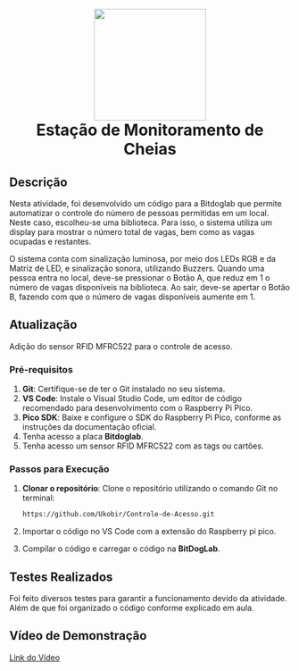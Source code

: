 ﻿# 

<h1 align="center">
  <br>
    <img width="200px" src="https://github.com/Ukobir/Controle-de-Acesso/blob/main/imagens/logo.png">
  <br>
  Estação de Monitoramento de Cheias
  <br>
</h1>

## Descrição

Nesta atividade, foi desenvolvido um código para a Bitdoglab que permite automatizar o controle do número de pessoas permitidas em um local. Neste caso, escolheu-se uma biblioteca. Para isso, o sistema utiliza um display para mostrar o número total de vagas, bem como as vagas ocupadas e restantes.

O sistema conta com sinalização luminosa, por meio dos LEDs RGB e da Matriz de LED, e sinalização sonora, utilizando Buzzers. Quando uma pessoa entra no local, deve-se pressionar o Botão A, que reduz em 1 o número de vagas disponíveis na biblioteca. Ao sair, deve-se apertar o Botão B, fazendo com que o número de vagas disponíveis aumente em 1.

## Atualização

Adição do sensor RFID MFRC522 para o controle de acesso.


### Pré-requisitos

1. **Git**: Certifique-se de ter o Git instalado no seu sistema. 
2. **VS Code**: Instale o Visual Studio Code, um editor de código recomendado para desenvolvimento com o Raspberry Pi Pico.
3. **Pico SDK**: Baixe e configure o SDK do Raspberry Pi Pico, conforme as instruções da documentação oficial.
4. Tenha acesso a placa **Bitdoglab**.
5. Tenha acesso um sensor RFID MFRC522 com as tags ou cartões.

### Passos para Execução

1. **Clonar o repositório**: Clone o repositório utilizando o comando Git no terminal:
   
   ```bash
   https://github.com/Ukobir/Controle-de-Acesso.git
   ```
2. Importar o código no VS Code com a extensão do Raspberry pi pico.
3. Compilar o código e carregar o código na **BitDogLab**.

## Testes Realizados
Foi feito diversos testes para garantir a funcionamento devido da atividade. Além de que foi organizado o código conforme explicado em aula.

## Vídeo de Demonstração
[Link do Vídeo]()



